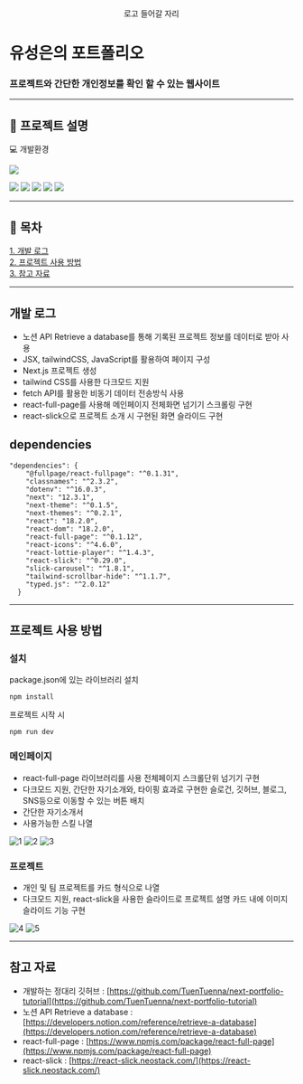 <div align="center">
로고 들어갈 자리
</div>


# 유성은의 포트폴리오  
### 프로젝트와 간단한 개인정보를 확인 할 수 있는 웹사이트
  



---
  
## :pushpin: 프로젝트 설명
 
:computer: 개발환경  

<img src="https://img.shields.io/badge/Visual Studio Code-007ACC?style=flat&logo=Visual Studio Code&logoColor=white"/>

<img src="https://img.shields.io/badge/React-61DAFB?style=flat&logo=React&logoColor=white"/> <img src="https://img.shields.io/badge/Next.js-000000?style=flat&logo=Next.js&logoColor=white"/> 
<img src="https://img.shields.io/badge/JavaScript-F7DF1E?style=flat&logo=JavaScript&logoColor=white"/>
<img src="https://img.shields.io/badge/Tailwind CSS-06B6D4?style=flat&logo=Tailwind CSS&logoColor=white"/>
<img src="https://img.shields.io/badge/Notion-000000?style=flat&logo=Notion&logoColor=white"/>


---
  
## :pushpin: 목차  
[1. 개발 로그](#개발-로그)  
[2. 프로젝트 사용 방법](#프로젝트-사용-방법)  
[3. 참고 자료](#참고-자료)

---
  
## 개발 로그
* 노션 API Retrieve a database를 통해 기록된 프로젝트 정보를 데이터로 받아 사용
* JSX, tailwindCSS, JavaScript를 활용하여 페이지 구성
* Next.js 프로젝트 생성
* tailwind CSS를 사용한 다크모드 지원
* fetch API를 활용한 비동기 데이터 전송방식 사용
* react-full-page를 사용해 메인페이지 전체화면 넘기기 스크롤링 구현
* react-slick으로 프로젝트 소개 시 구현된 화면 슬라이드 구현


## dependencies  
```
"dependencies": {
    "@fullpage/react-fullpage": "^0.1.31",
    "classnames": "^2.3.2",
    "dotenv": "^16.0.3",
    "next": "12.3.1",
    "next-theme": "^0.1.5",
    "next-themes": "^0.2.1",
    "react": "18.2.0",
    "react-dom": "18.2.0",
    "react-full-page": "^0.1.12",
    "react-icons": "^4.6.0",
    "react-lottie-player": "^1.4.3",
    "react-slick": "^0.29.0",
    "slick-carousel": "^1.8.1",
    "tailwind-scrollbar-hide": "^1.1.7",
    "typed.js": "^2.0.12"
  }
```

---


## 프로젝트 사용 방법
### 설치
package.json에 있는 라이브러리 설치
```
npm install
```
프로젝트 시작 시
```
npm run dev
```

### 메인페이지 
* react-full-page 라이브러리를 사용 전체페이지 스크롤단위 넘기기 구현
* 다크모드 지원, 간단한 자기소개와, 타이핑 효과로 구현한 슬로건, 깃허브, 블로그, SNS등으로 이동할 수 있는 버튼 배치 
* 간단한 자기소개서
* 사용가능한 스킬 나열


![1](https://user-images.githubusercontent.com/95121282/216220045-4f8e07b7-d8f6-4c31-9a4c-e8e43ba713d7.PNG)
![2](https://user-images.githubusercontent.com/95121282/216220048-98f2e082-02c3-4a1a-a6aa-43552db8653c.PNG)
![3](https://user-images.githubusercontent.com/95121282/216220049-6d181a49-ad30-4d2f-b407-b081382ebdb6.PNG)


### 프로젝트 
* 개인 및 팀 프로젝트를 카드 형식으로 나열
* 다크모드 지원, react-slick을 사용한 슬라이드로 프로젝트 설명 카드 내에 이미지 슬라이드 기능 구현



![4](https://user-images.githubusercontent.com/95121282/216220051-86d8b19e-e4d4-4be2-b4d7-0927217f420c.PNG)
![5](https://user-images.githubusercontent.com/95121282/216220040-1db02518-7d3e-4c89-a6f8-dcb29469d1a1.PNG)

---
## 참고 자료


* 개발하는 정대리 깃허브 : [https://github.com/TuenTuenna/next-portfolio-tutorial](https://github.com/TuenTuenna/next-portfolio-tutorial)
* 노션 API Retrieve a database : [https://developers.notion.com/reference/retrieve-a-database](https://developers.notion.com/reference/retrieve-a-database)
* react-full-page : [https://www.npmjs.com/package/react-full-page](https://www.npmjs.com/package/react-full-page)
* react-slick : [https://react-slick.neostack.com/](https://react-slick.neostack.com/)
